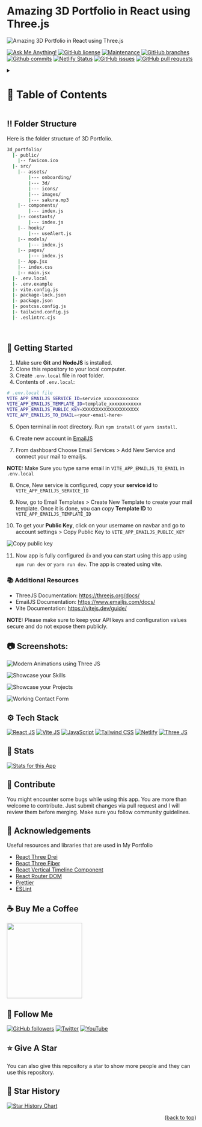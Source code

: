 <a name="readme-top"></a>

# Amazing 3D Portfolio in React using Three.js

![Amazing 3D Portfolio in React using Three.js](/.github/images/img_main.png "Amazing 3D Portfolio in React using Three.js")

[![Ask Me Anything!](https://flat.badgen.net/static/Ask%20me/anything?icon=github&color=black&scale=1.01)](https://github.com/sanidhyy "Ask Me Anything!")
[![GitHub license](https://flat.badgen.net/github/license/sanidhyy/3d_portfolio?icon=github&color=black&scale=1.01)](https://github.com/sanidhyy/3d_portfolio/blob/main/LICENSE "GitHub license")
[![Maintenance](https://flat.badgen.net/static/Maintained/yes?icon=github&color=black&scale=1.01)](https://github.com/sanidhyy/3d_portfolio/commits/main "Maintenance")
[![GitHub branches](https://flat.badgen.net/github/branches/sanidhyy/3d_portfolio?icon=github&color=black&scale=1.01)](https://github.com/sanidhyy/3d_portfolio/branches "GitHub branches")
[![Github commits](https://flat.badgen.net/github/commits/sanidhyy/3d_portfolio?icon=github&color=black&scale=1.01)](https://github.com/sanidhyy/3d_portfolio/commits "Github commits")
[![Netlify Status](https://api.netlify.com/api/v1/badges/7a5537f4-c52f-4f51-b503-9dd5a54853f9/deploy-status)](https://3-dportfolio.netlify.app/ "Netlify Status")
[![GitHub issues](https://flat.badgen.net/github/issues/sanidhyy/3d_portfolio?icon=github&color=black&scale=1.01)](https://github.com/sanidhyy/3d_portfolio/issues "GitHub issues")
[![GitHub pull requests](https://flat.badgen.net/github/prs/sanidhyy/3d_portfolio?icon=github&color=black&scale=1.01)](https://github.com/sanidhyy/3d_portfolio/pulls "GitHub pull requests")

<!-- Table of Contents -->
<details>

<summary>

# :notebook_with_decorative_cover: Table of Contents

</summary>

- [Folder Structure](#bangbang-folder-structure)
- [Getting Started](#toolbox-getting-started)
- [Screenshots](#camera-screenshots)
- [Tech Stack](#gear-tech-stack)
- [Stats](#wrench-stats)
- [Contribute](#raised_hands-contribute)
- [Acknowledgements](#gem-acknowledgements)
- [Buy Me a Coffee](#coffee-buy-me-a-coffee)
- [Follow Me](#rocket-follow-me)
- [Give A Star](#star-give-a-star)
- [Star History](#star2-star-history)
- [Give A Star](#star-give-a-star)

</details>

## :bangbang: Folder Structure

Here is the folder structure of 3D Portfolio.

```bash
3d_portfolio/
  |- public/
    |-- favicon.ico
  |- src/
    |-- assets/
        |--- onboarding/
        |--- 3d/
        |--- icons/
        |--- images/
        |--- sakura.mp3
    |-- components/
        |--- index.js
    |-- constants/
        |--- index.js
    |-- hooks/
        |--- useAlert.js
    |-- models/
        |--- index.js
    |-- pages/
        |--- index.js
    |-- App.jsx
    |-- index.css
    |-- main.jsx
  |- .env.local
  |- .env.example
  |- vite.config.js
  |- package-lock.json
  |- package.json
  |- postcss.config.js
  |- tailwind.config.js
  |- .eslintrc.cjs
```

<br />

## :toolbox: Getting Started

1. Make sure **Git** and **NodeJS** is installed.
2. Clone this repository to your local computer.
3. Create `.env.local` file in root folder.
4. Contents of `.env.local`:

```bash
# .env.local file
VITE_APP_EMAILJS_SERVICE_ID=service_xxxxxxxxxxxxx
VITE_APP_EMAILJS_TEMPLATE_ID=template_xxxxxxxxxxxx
VITE_APP_EMAILJS_PUBLIC_KEY=XXXXXXXXXXXXXXXXXXXXX
VITE_APP_EMAILJS_TO_EMAIL=<your-email-here>
```

5. Open terminal in root directory. Run `npm install` or `yarn install`.

6. Create new account in [EmailJS](emailjs.com "EmailJS")

7. From dashboard Choose Email Services > Add New Service and connect your mail to emailjs.

**NOTE:** Make Sure you type same email in `VITE_APP_EMAILJS_TO_EMAIL` in `.env.local`

8. Once, New service is configured, copy your **service id** to `VITE_APP_EMAILJS_SERVICE_ID`

9. Now, go to Email Templates > Create New Template to create your mail template. Once it is done, you can copy **Template ID** to `VITE_APP_EMAILJS_TEMPLATE_ID`

10. To get your **Public Key**, click on your username on navbar and go to account settings > Copy Public Key to `VITE_APP_EMAILJS_PUBLIC_KEY`

![Copy public key](/.github/images/step_emailjs.png "Copy public key")

11. Now app is fully configured :+1: and you can start using this app using `npm run dev` or `yarn run dev`. The app is created using vite.

### :books: Additional Resources

- ThreeJS Documentation: https://threejs.org/docs/
- EmailJS Documentation: https://www.emailjs.com/docs/
- Vite Documentation: https://vitejs.dev/guide/

**NOTE:** Please make sure to keep your API keys and configuration values secure and do not expose them publicly.

## :camera: Screenshots:

![Modern Animations using Three JS](/.github/images/img1.png "Modern Animations using Three JS")

![Showcase your Skills](/.github/images/img2.png "Showcase your Skills")

![Showcase your Projects](/.github/images/img3.png "Showcase your Projects")

![Working Contact Form](/.github/images/img4.png "Working Contact Form")

## :gear: Tech Stack

[![React JS](https://skillicons.dev/icons?i=react "React JS")](https://react.dev/ "React JS") [![Vite JS](https://skillicons.dev/icons?i=vite "Vite JS")](https://vitejs.dev/ "Vite JS") [![JavaScript](https://skillicons.dev/icons?i=js "JavaScript")](https://developer.mozilla.org/en-US/docs/Web/JavaScript/ "JavaScript") [![Tailwind CSS](https://skillicons.dev/icons?i=tailwind "Tailwind CSS")](https://tailwindcss.com/ "Tailwind CSS") [![Netlify](https://skillicons.dev/icons?i=netlify "Netlify")](https://netlify.com/ "Netlify") [![Three JS](https://skillicons.dev/icons?i=threejs "Three JS")](https://threejs.org/ "Three JS")

## :wrench: Stats

[![Stats for this App](/.github/images/stats.svg "Stats for this App")](https://pagespeed-insights-svg.glitch.me/?url=https://3-dportfolio.netlify.app/ "Stats for this App")

## :raised_hands: Contribute

You might encounter some bugs while using this app. You are more than welcome to contribute. Just submit changes via pull request and I will review them before merging. Make sure you follow community guidelines.

## :gem: Acknowledgements

Useful resources and libraries that are used in My Portfolio

- [React Three Drei](https://github.com/pmndrs/drei "React Three Drei")
- [React Three Fiber](https://docs.pmnd.rs/react-three-fiber "React Three Fiber")
- [React Vertical Timeline Component](https://stephane-monnot.github.io/react-vertical-timeline/ "React Vertical Timeline Component")
- [React Router DOM](https://reactrouter.com/ "React Router DOM")
- [Prettier](https://prettier.io "Prettier")
- [ESLint](https://eslint.org "ESLint")

## :coffee: Buy Me a Coffee

[<img src="https://img.shields.io/badge/Buy_Me_A_Coffee-FFDD00?style=for-the-badge&logo=buy-me-a-coffee&logoColor=black" width="200" />](https://www.buymeacoffee.com/sanidhy "Buy me a Coffee")

## :rocket: Follow Me

[![GitHub followers](https://img.shields.io/github/followers/sanidhyy?style=social&label=Follow&maxAge=2592000)](https://github.com/sanidhyy "Follow Me")
[![Twitter](https://img.shields.io/twitter/url?style=social&url=https%3A%2F%2Ftwitter.com%2FTechnicalShubam)](https://twitter.com/intent/tweet?text=Wow:&url=https%3A%2F%2Fgithub.com%2Fsanidhyy%2Fmedical-chat-app "Tweet")
[![YouTube](https://img.shields.io/badge/YouTube-FF0000?style=for-the-badge&logo=youtube&logoColor=white)](https://www.youtube.com/channel/UCNAz_hUVBG2ZUN8TVm0bmYw "Subscribe my Channel")

## :star: Give A Star

You can also give this repository a star to show more people and they can use this repository.

## :star2: Star History

<a href="https://star-history.com/#sanidhyy/3d_portfolio&Timeline">
  <picture>
    <source media="(prefers-color-scheme: dark)" srcset="https://api.star-history.com/svg?repos=sanidhyy/3d_portfolio&type=Timeline&theme=dark" />
    <source media="(prefers-color-scheme: light)" srcset="https://api.star-history.com/svg?repos=sanidhyy/3d_portfolio&type=Timeline" />
    <img alt="Star History Chart" src="https://api.star-history.com/svg?repos=sanidhyy/3d_portfolio&type=Timeline" />
  </picture>
</a>

<br />
<p align="right">(<a href="#readme-top">back to top</a>)</p>
